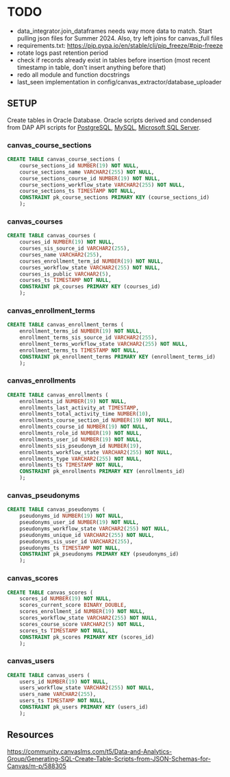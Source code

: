 # TODO

- data_integrator.join_dataframes needs way more data to match. Start pulling json
files for Summer 2024. Also, try left joins for canvas_full files
- requirements.txt: <https://pip.pypa.io/en/stable/cli/pip_freeze/#pip-freeze>
- rotate logs past retention period
- check if records already exist in tables before insertion (most recent timestamp in table, don't insert anything before that)
- redo all module and function docstrings
- last_seen implementation in config/canvas_extractor/database_uploader

## SETUP

Create tables in Oracle Database. Oracle scripts derived and condensed from DAP API scripts for [PostgreSQL](https://data-access-platform-api.s3.eu-central-1.amazonaws.com/sql/postgresql.sql), [MySQL](https://data-access-platform-api.s3.eu-central-1.amazonaws.com/sql/mysql.sql), [Microsoft SQL Server](https://data-access-platform-api.s3.amazonaws.com/sql/mssql.sql).

### canvas_course_sections

```sql
CREATE TABLE canvas_course_sections (
    course_sections_id NUMBER(19) NOT NULL,
    course_sections_name VARCHAR2(255) NOT NULL,
    course_sections_course_id NUMBER(19) NOT NULL,
    course_sections_workflow_state VARCHAR2(255) NOT NULL,
    course_sections_ts TIMESTAMP NOT NULL,
    CONSTRAINT pk_course_sections PRIMARY KEY (course_sections_id)
    );
```

### canvas_courses

```sql
CREATE TABLE canvas_courses (
    courses_id NUMBER(19) NOT NULL,
    courses_sis_source_id VARCHAR2(255),
    courses_name VARCHAR2(255),
    courses_enrollment_term_id NUMBER(19) NOT NULL,
    courses_workflow_state VARCHAR2(255) NOT NULL,
    courses_is_public VARCHAR2(5),
    courses_ts TIMESTAMP NOT NULL,
    CONSTRAINT pk_courses PRIMARY KEY (courses_id)
    );
```

### canvas_enrollment_terms

```sql
CREATE TABLE canvas_enrollment_terms (
    enrollment_terms_id NUMBER(19) NOT NULL,
    enrollment_terms_sis_source_id VARCHAR2(255),
    enrollment_terms_workflow_state VARCHAR2(255) NOT NULL,
    enrollment_terms_ts TIMESTAMP NOT NULL,
    CONSTRAINT pk_enrollment_terms PRIMARY KEY (enrollment_terms_id)
    );
```  

### canvas_enrollments

```sql
CREATE TABLE canvas_enrollments (
    enrollments_id NUMBER(19) NOT NULL,
    enrollments_last_activity_at TIMESTAMP,
    enrollments_total_activity_time NUMBER(10),
    enrollments_course_section_id NUMBER(19) NOT NULL,
    enrollments_course_id NUMBER(19) NOT NULL,
    enrollments_role_id NUMBER(19) NOT NULL,
    enrollments_user_id NUMBER(19) NOT NULL,
    enrollments_sis_pseudonym_id NUMBER(19),
    enrollments_workflow_state VARCHAR2(255) NOT NULL,
    enrollments_type VARCHAR2(255) NOT NULL,
    enrollments_ts TIMESTAMP NOT NULL,
    CONSTRAINT pk_enrollments PRIMARY KEY (enrollments_id)
    );
```

### canvas_pseudonyms

```sql
CREATE TABLE canvas_pseudonyms (
    pseudonyms_id NUMBER(19) NOT NULL,
    pseudonyms_user_id NUMBER(19) NOT NULL,
    pseudonyms_workflow_state VARCHAR2(255) NOT NULL,
    pseudonyms_unique_id VARCHAR2(255) NOT NULL,
    pseudonyms_sis_user_id VARCHAR2(255),
    pseudonyms_ts TIMESTAMP NOT NULL,
    CONSTRAINT pk_pseudonyms PRIMARY KEY (pseudonyms_id)
    );
```

### canvas_scores

```sql
CREATE TABLE canvas_scores (
    scores_id NUMBER(19) NOT NULL,
    scores_current_score BINARY_DOUBLE,
    scores_enrollment_id NUMBER(19) NOT NULL,
    scores_workflow_state VARCHAR2(255) NOT NULL,
    scores_course_score VARCHAR2(5) NOT NULL,
    scores_ts TIMESTAMP NOT NULL,
    CONSTRAINT pk_scores PRIMARY KEY (scores_id)
    );
```

### canvas_users

```sql
CREATE TABLE canvas_users (
    users_id NUMBER(19) NOT NULL,
    users_workflow_state VARCHAR2(255) NOT NULL,
    users_name VARCHAR2(255),
    users_ts TIMESTAMP NOT NULL,
    CONSTRAINT pk_users PRIMARY KEY (users_id)
    );
```

## Resources

https://community.canvaslms.com/t5/Data-and-Analytics-Group/Generating-SQL-Create-Table-Scripts-from-JSON-Schemas-for-Canvas/m-p/588305